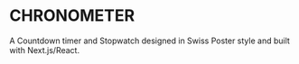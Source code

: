 # CHRONOMETER

A Countdown timer and Stopwatch designed in Swiss Poster style and built with Next.js/React.